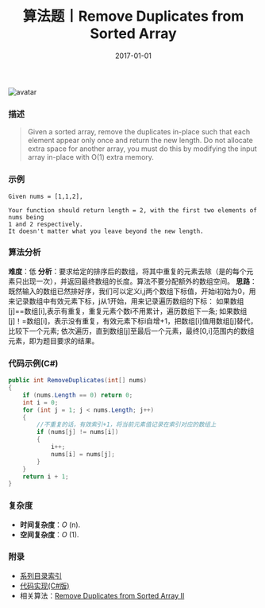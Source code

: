 ﻿---
title: 算法题丨Remove Duplicates from Sorted Array
tags:
  - 算法
  - 编程技巧
  - 数据结构
categories: 计算机基础
date: 2017-01-01
---
![avatar](https://mysite.bj.bcebos.com/images/articles/450f7e84-27ba-4178-8de0-a890e41cb713.jpg)

### 描述
>Given a sorted array, remove the duplicates in-place such that each element appear only once and return the new length.
Do not allocate extra space for another array, you must do this by modifying the input array in-place with O(1) extra memory.

### 示例
```
Given nums = [1,1,2],
	
Your function should return length = 2, with the first two elements of nums being 
1 and 2 respectively.
It doesn't matter what you leave beyond the new length.
```

<!-- more -->

### 算法分析
**难度**：低
**分析**：要求给定的排序后的数组，将其中重复的元素去除（是的每个元素只出现一次），并返回最终数组的长度。算法不要分配额外的数组空间。
**思路**：既然输入的数组已然排好序，我们可以定义i,j两个数组下标值，开始i初始为0，用来记录数组中有效元素下标，j从1开始，用来记录遍历数组的下标：
如果数组[j]==数组[i],表示有重复，重复元素个数i不用累计，遍历数组下一条;
如果数组[j]！=数组[i]，表示没有重复，有效元素下标i自增+1，把数组[i]值用数组[j]替代，比较下一个元素;
依次遍历，直到数组[j]至最后一个元素，最终[0,i]范围内的数组元素，即为题目要求的结果。

### 代码示例(C#)
```csharp
public int RemoveDuplicates(int[] nums)
{
    if (nums.Length == 0) return 0;
    int i = 0;
    for (int j = 1; j < nums.Length; j++)
    {
        //不重复的话，有效索引+1，将当前元素值记录在索引对应的数组上
        if (nums[j] != nums[i])
        {
            i++;
            nums[i] = nums[j];
        }
    }
    return i + 1;
}                                           
```

### 复杂度
- **时间复杂度**：*O* (n). 
- **空间复杂度**：*O* (1).

### 附录
- [系列目录索引](/posts/algorithm/index/)
- [代码实现(C#版)](https://github.com/lizzie2008/LeetCode.git)
- 相关算法：[Remove Duplicates from Sorted Array II](/posts/algorithm/002.Remove.Duplicates.from.Sorted.Array.II/)

